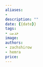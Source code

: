 ```yaml
---
aliases: 
- 
description: ""
date: {{date}}
tags: 
- خدمت
image: 
authors: 
- zachshirow
- hemra
price: 
---
```

